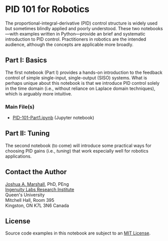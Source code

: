 # PID 101 for Robotics

The proportional-integral-derivative (PID) control structure is widely used but sometimes blindly applied and poorly understood.  These two notebooks—with examples written in Python—provide an brief and systematic introduction to PID control.  Practitioners in robotics are the intended audience, although the concepts are applicable more broadly.

## Part I: Basics

The first notebook (Part I) provides a hands-on introduction to the feedback control of simple single-input, single-output (SISO) systems.  What is perhaps unique about this notebook is that we introduce PID control solely in the time domain (i.e., without reliance on Laplace domain techniques), which is arguably more intuitive.

### Main File(s)

* [PID-101-Part1.ipynb](PID-101-Part1.ipynb) (Jupyter notebook)

## Part II: Tuning

The second notebook (to come) will introduce some practical ways for choosing PID gains (i.e., _tuning_) that work especially well for robotics applications.

## Contact the Author

[Joshua A. Marshall](https://offroad.engineering.queensu.ca/people/joshua-marshall/), PhD, PEng  
[Ingenuity Labs Research Institute](https://ingenuitylabs.queensu.ca)  
Queen's University  
Mitchell Hall, Room 395  
Kingston, ON K7L 3N6 Canada  

## License

Source code examples in this notebook are subject to an [MIT License](LICENSE).

